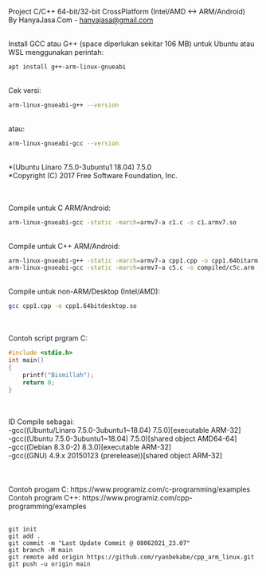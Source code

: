 Project C/C++ 64-bit/32-bit CrossPlatform (Intel/AMD <-> ARM/Android)<br>
By HanyaJasa.Com - hanyajasa@gmail.com
<br>
<br>

Install GCC atau G++ (space diperlukan sekitar 106 MB) untuk Ubuntu atau WSL menggunakan perintah: 
```bash
apt install g++-arm-linux-gnueabi
```
<br>
Cek versi: 

```bash
arm-linux-gnueabi-g++ --version
```

<br>atau: 

```bash
arm-linux-gnueabi-gcc --version
```

<br>
*(Ubuntu Linaro 7.5.0-3ubuntu1 18.04) 7.5.0<br>
*Copyright (C) 2017 Free Software Foundation, Inc.<br>

<br>
<br>

Compile untuk C ARM/Android: 

```bash
arm-linux-gnueabi-gcc -static -march=armv7-a c1.c -o c1.armv7.so
```

<br>
Compile untuk C++ ARM/Android:

```bash
arm-linux-gnueabi-g++ -static -march=armv7-a cpp1.cpp -o cpp1.64bitarm.so
arm-linux-gnueabi-gcc -static -march=armv7-a c5.c -o compiled/c5c.arm

```

<br>
Compile untuk non-ARM/Desktop (Intel/AMD):

```bash
gcc cpp1.cpp -o cpp1.64bitdesktop.so
```

<br>
<br>
Contoh script prgram C:
<br>

```C
#include <stdio.h>
int main()
{
	printf("Bismillah");
	return 0;
}
```

<br>
<br>
ID Compile sebagai:<br>
-gcc((Ubuntu/Linaro 7.5.0-3ubuntu1~18.04) 7.5.0)[executable ARM-32]<br>
-gcc((Ubuntu 7.5.0-3ubuntu1~18.04) 7.5.0)[shared object AMD64-64]<br>
-gcc((Debian 8.3.0-2) 8.3.0)[executable ARM-32]<br>
-gcc((GNU) 4.9.x 20150123 (prerelease))[shared object ARM-32]<br>

<br>

<br>
<br>Contoh progam C: https://www.programiz.com/c-programming/examples
<br>Contoh program C++: https://www.programiz.com/cpp-programming/examples

<br>
<br>

```git
git init
git add .
git commit -m "Last Update Commit @ 08062021_23.07"
git branch -M main
git remote add origin https://github.com/ryanbekabe/cpp_arm_linux.git
git push -u origin main
```

